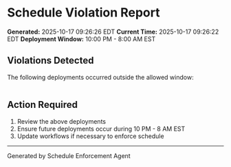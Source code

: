 # Schedule Violation Report

**Generated:** 2025-10-17 09:26:26 EDT
**Current Time:** 2025-10-17 09:26:22 EDT
**Deployment Window:** 10:00 PM - 8:00 AM EST

## Violations Detected

The following deployments occurred outside the allowed window:

```

```

## Action Required

1. Review the above deployments
2. Ensure future deployments occur during 10 PM - 8 AM EST
3. Update workflows if necessary to enforce schedule

---

Generated by Schedule Enforcement Agent
